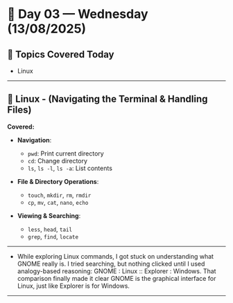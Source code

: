 
# 📅 Day 03 — Wednesday (13/08/2025)

## 🧭 Topics Covered Today  
- Linux 

---

## 🐧 Linux - (Navigating the Terminal & Handling Files)

**Covered:**

- **Navigation**:
  - `pwd`: Print current directory
  - `cd`: Change directory
  - `ls`, `ls -l`, `ls -a`: List contents

- **File & Directory Operations**:
  - `touch`, `mkdir`, `rm`, `rmdir`
  - `cp`, `mv`, `cat`, `nano`, `echo`

- **Viewing & Searching**:
  - `less`, `head`, `tail`
  - `grep`, `find`, `locate`
---
- While exploring Linux commands, I got stuck on understanding what GNOME really is. I tried searching, but nothing clicked until I used analogy-based reasoning: GNOME : Linux :: Explorer : Windows. That comparison finally made it clear GNOME is the graphical interface for Linux, just like Explorer is for Windows.

---

